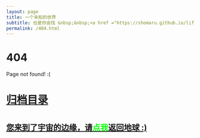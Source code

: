 ```yaml
---
layout: page
title: 一个未知的世界
subtitle: 也是你会找 &nbsp;&nbsp;<a href ="https://shomaru.github.io/life.html">生活故事</a>
permalink: /404.html
---
```


# 404

Page not found! :(

<h1><a href ="https://shomaru.github.io/archives.html">归档目录</a><h1>

<h2><a href="https://shomaru.github.io/archives.html">您来到了宇宙的边缘，请<span style="color:#00FF00">点我</span>返回地球 :)</a></h2>
